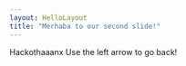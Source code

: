 ```yaml
---
layout: HelloLayout
title: "Merhaba to our second slide!"
---
```

Hackothaaanx
Use the left arrow to go back!
